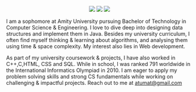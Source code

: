 <p align="center">
<img src="https://img.shields.io/badge/Aarti Mattoo-pink">
<img src="https://badges.frapsoft.com/os/v1/open-source.svg?v=103">
<img src="https://img.shields.io/badge/Contributions-Welcome-brightgreen">

</p>
 
I am a sophomore at Amity University pursuing Bachelor of Technology in Computer Science & Engineering. 
I love to dive deep into designing data structures and implement them in Java. Besides 
my university curriculum, I often find myself thinking & learning about algorithms, and analysing them using 
time & space complexity. My interest also lies in Web development.



As part of my university coursework & projects, I have also worked in C++,C,HTML, CSS and SQL. While in school,
I was ranked 791 worldwide in the International Informatics Olympiad in 2010. 
I am eager to apply my problem solving skills and strong CS fundamentals while working on challenging
& impactful projects. 
Reach out to me at atumat@gmail.com

